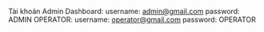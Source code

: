 Tài khoản Admin Dashboard:
username: admin@gmail.com
password: ADMIN
OPERATOR:
username: operator@gmail.com
password: OPERATOR